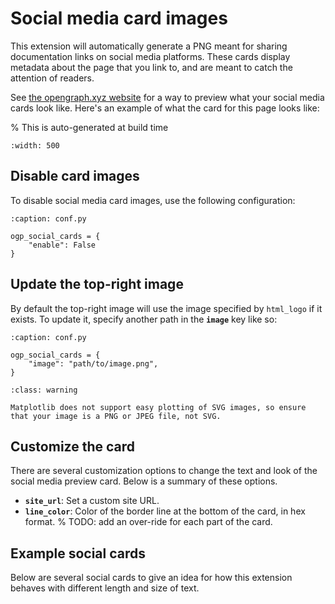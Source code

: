 # Social media card images

This extension will automatically generate a PNG meant for sharing documentation links on social media platforms.
These cards display metadata about the page that you link to, and are meant to catch the attention of readers.

See [the opengraph.xyz website](https://www.opengraph.xyz/) for a way to preview what your social media cards look like.
Here's an example of what the card for this page looks like:

% This is auto-generated at build time
```{image} ../tmp//num_0.png
:width: 500
```

## Disable card images

To disable social media card images, use the following configuration:

```{code-block} python
:caption: conf.py

ogp_social_cards = {
    "enable": False
}
```

## Update the top-right image

By default the top-right image will use the image specified by `html_logo` if it exists.
To update it, specify another path in the **`image`** key like so:

```{code-block} python
:caption: conf.py

ogp_social_cards = {
    "image": "path/to/image.png",
}
```

```{admonition} The image cannot be an SVG
:class: warning

Matplotlib does not support easy plotting of SVG images, so ensure that your image is a PNG or JPEG file, not SVG.
```

## Customize the card

There are several customization options to change the text and look of the social media preview card.
Below is a summary of these options.

- **`site_url`**: Set a custom site URL.
- **`line_color`**: Color of the border line at the bottom of the card, in hex format.
% TODO: add an over-ride for each part of the card.

## Example social cards

Below are several social cards to give an idea for how this extension behaves with different length and size of text.

```{include} ../tmp/embed.txt
```
